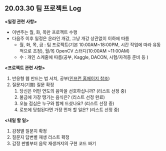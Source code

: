 ## 20.03.30 팀 프로젝트 Log 



**<일정 관련 사항>**

- 이번주는 월, 화, 목만 프로젝트 수행
- 다음주 이후 일정은 온라인 개강, 그냥 개강 상관없이 이하에 따름
  - 월, 화, 목, 금 : 팀 프로젝트(기본 10:00AM~18:00PM, 시간 작업에 따라 유동적으로 조정), 월/목 OpenCV 스터디(10:00AM ~11:00AM)
  - 수 : 개인 스케줄에 따름(공부, Kaggle, DACON, 시험/자격증 준비 등 ) 



**<프로젝트 관련 사항>**

1. 반응형 웹 만드는 법 서치, 공부([인프런 홈페이지 참조](https://www.inflearn.com/courses?s=%EB%B0%98%EC%9D%91%ED%98%95%20%EC%9B%B9))
2. 질문지(기쁨) 질문 확정
   1. 당신은 어떤 연도의 음악을 선호하십니까? (리스트 선정 중)
   2. 불금에 가장 땡기는 음식은? (리스트 선정 완료)
   3. 오늘 점심은 누구와 함께 드셨나요? (리스트 선정 중)
   4. 로또에 당첨된다면 가장 먼저 할 일은? (리스트 선정 중)



**<내일 할 일>**

1. 감정별 질문지 확정
2. 질문지 답변별 재생 리스트 확정
3. 감정 판별부터 음악 재생까지의 구현 코드 짜기